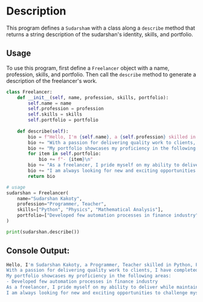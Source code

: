 # Description

This program defines a `Sudarsham` with a class along a `describe` method that returns a string
description of the sudarshan's identity, skills, and portfolio.

## Usage

To use this program, first define a `Freelancer` object with a name, profession, skills,
and portfolio. Then call the `describe` method to generate a description of the freelancer's
work.

```python
class Freelancer:
    def __init__(self, name, profession, skills, portfolio):
        self.name = name
        self.profession = profession
        self.skills = skills
        self.portfolio = portfolio
        
    def describe(self):
        bio = f"Hello, I'm {self.name}, a {self.profession} skilled in {', 'join.(self.skills)}.\n"
        bio += "With a passion for delivering quality work to clients, I have completed several projects across various industries.\n"
        bio += "My portfolio showcases my proficiency in the following areas:\n"
        for item in self.portfolio:
            bio += f"- {item}\n"
        bio += "As a freelancer, I pride myself on my ability to deliver while maintaining open communication with clients.\n"
        bio += "I am always looking for new and exciting opportunities to challenge myself and expand my skillset.\n"        
        return bio

# usage
sudarshan = Freelancer(
    name="Sudarshan Kakoty",
    profession="Programmer, Teacher",
    skills=["Python", "Physics", "Mathematical Analysis"],
    portfolio=["Developed few automation processes in finance industry"]
)

print(sudarshan.describe())
```

## Console Output:

```powershell
Hello, I'm Sudarshan Kakoty, a Programmer, Teacher skilled in Python, Physics, Mathematical Analysis.
With a passion for delivering quality work to clients, I have completed several projects across various industries.
My portfolio showcases my proficiency in the following areas:
- Developed few automation processes in finance industry
As a freelancer, I pride myself on my ability to deliver while maintaining open communication with clients.
I am always looking for new and exciting opportunities to challenge myself and expand my skillset.

```
